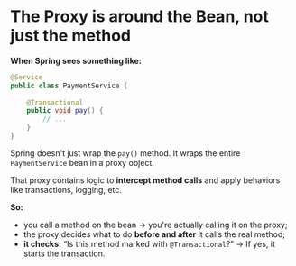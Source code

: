 # The Proxy is around the Bean, not just the method
**When Spring sees something like:**
```java
@Service
public class PaymentService {
    
    @Transactional
    public void pay() {
        // ...
    }
}
```
Spring doesn't just wrap the `pay()` method. It wraps the entire `PaymentService` bean in a proxy object.

That proxy contains logic to **intercept method calls** and apply behaviors like transactions, logging, etc.

**So:**
- you call a method on the bean → you're actually calling it on the proxy;
- the proxy decides what to do **before and after** it calls the real method;
- **it checks:** “Is this method marked with `@Transactional`?” → If yes, it starts the transaction.